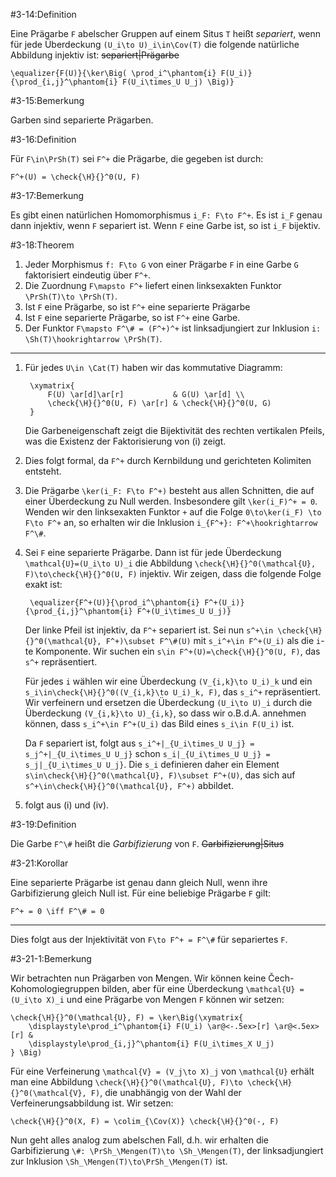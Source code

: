#3-14:Definition

Eine Prägarbe `F` abelscher Gruppen auf einem Situs `T` heißt *separiert*, wenn für jede Überdeckung `(U_i\to U)_i\in\Cov(T)` die folgende natürliche Abbildung injektiv ist: ~~separiert|Prägarbe~~

    \equalizer{F(U)}{\ker\Big( \prod_i^\phantom{i} F(U_i)}{\prod_{i,j}^\phantom{i} F(U_i\times_U U_j) \Big)}

#3-15:Bemerkung

Garben sind separierte Prägarben.

#3-16:Definition

Für `F\in\PrSh(T)` sei `F^+` die Prägarbe, die gegeben ist durch:

    F^+(U) = \check{\H}{}^0(U, F)

#3-17:Bemerkung

Es gibt einen natürlichen Homomorphismus `i_F: F\to F^+`. Es ist `i_F` genau dann injektiv, wenn `F` separiert ist. Wenn `F` eine Garbe ist, so ist `i_F` bijektiv.

#3-18:Theorem

1. Jeder Morphismus `f: F\to G` von einer Prägarbe `F` in eine Garbe `G` faktorisiert eindeutig über `F^+`.
2. Die Zuordnung `F\mapsto F^+` liefert einen linksexakten Funktor `\PrSh(T)\to \PrSh(T)`.
3. Ist `F` eine Prägarbe, so ist `F^+` eine separierte Prägarbe
4. Ist `F` eine separierte Prägarbe, so ist `F^+` eine Garbe.
5. Der Funktor `F\mapsto F^\# = (F^+)^+` ist linksadjungiert zur Inklusion `i: \Sh(T)\hookrightarrow \PrSh(T)`.

---

1. Für jedes `U\in \Cat(T)` haben wir das kommutative Diagramm:

        \xymatrix{
            F(U) \ar[d]\ar[r]           & G(U) \ar[d] \\
            \check{\H}{}^0(U, F) \ar[r] & \check{\H}{}^0(U, G)
        }

   Die Garbeneigenschaft zeigt die Bijektivität des rechten vertikalen Pfeils, was die Existenz der Faktorisierung von (i) zeigt.

2. Dies folgt formal, da `F^+` durch Kernbildung und gerichteten Kolimiten entsteht.

3. Die Prägarbe `\ker(i_F: F\to F^+)` besteht aus allen Schnitten, die auf einer Überdeckung zu Null werden. Insbesondere gilt `\ker(i_F)^+ = 0`. Wenden wir den linksexakten Funktor `+` auf die Folge `0\to\ker(i_F) \to F\to F^+` an, so erhalten wir die Inklusion `i_{F^+}: F^+\hookrightarrow F^\#`.

4. Sei `F` eine separierte Prägarbe. Dann ist für jede Überdeckung `\mathcal{U}=(U_i\to U)_i` die Abbildung `\check{\H}{}^0(\mathcal{U}, F)\to\check{\H}{}^0(U, F)` injektiv. Wir zeigen, dass die folgende Folge exakt ist:

        \equalizer{F^+(U)}{\prod_i^\phantom{i} F^+(U_i)}{\prod_{i,j}^\phantom{i} F^+(U_i\times_U U_j)}

   Der linke Pfeil ist injektiv, da `F^+` separiert ist. Sei nun `s^+\in \check{\H}{}^0(\mathcal{U}, F^+)\subset F^\#(U)` mit `s_i^+\in F^+(U_i)` als die `i`-te Komponente. Wir suchen ein `s\in F^+(U)=\check{\H}{}^0(U, F)`, das `s^+` repräsentiert.

   Für jedes `i` wählen wir eine Überdeckung `(V_{i,k}\to U_i)_k` und ein `s_i\in\check{\H}{}^0((V_{i,k}\to U_i)_k, F)`, das `s_i^+` repräsentiert. Wir verfeinern und ersetzen die Überdeckung `(U_i\to U)_i` durch die Überdeckung `(V_{i,k}\to U)_{i,k}`, so dass wir o.B.d.A. annehmen können, dass `s_i^+\in F^+(U_i)` das Bild eines `s_i\in F(U_i)` ist.

   Da `F` separiert ist, folgt aus `s_i^+|_{U_i\times_U U_j} = s_j^+|_{U_i\times_U U_j}` schon `s_i|_{U_i\times_U U_j} = s_j|_{U_i\times_U U_j}`. Die `s_i` definieren daher ein Element `s\in\check{\H}{}^0(\mathcal{U}, F)\subset F^+(U)`, das sich auf `s^+\in\check{\H}{}^0(\mathcal{U}, F^+)` abbildet.

5. folgt aus (i) und (iv).

#3-19:Definition

Die Garbe `F^\#` heißt die *Garbifizierung* von `F`. ~~Garbifizierung|Situs~~

#3-21:Korollar

Eine separierte Prägarbe ist genau dann gleich Null, wenn ihre Garbifizierung gleich Null ist. Für eine beliebige Prägarbe `F` gilt:

    F^+ = 0 \iff F^\# = 0

---

Dies folgt aus der Injektivität von `F\to F^+ = F^\#` für separiertes `F`.

#3-21-1:Bemerkung

Wir betrachten nun Prägarben von Mengen. Wir können keine Čech-Kohomologiegruppen bilden, aber für eine Überdeckung `\mathcal{U} = (U_i\to X)_i` und eine Prägarbe von Mengen `F` können wir setzen:

    \check{\H}{}^0(\mathcal{U}, F) = \ker\Big(\xymatrix{
        \displaystyle\prod_i^\phantom{i} F(U_i) \ar@<-.5ex>[r] \ar@<.5ex>[r] &
        \displaystyle\prod_{i,j}^\phantom{i} F(U_i\times_X U_j)
    } \Big)

Für eine Verfeinerung `\mathcal{V} = (V_j\to X)_j` von `\mathcal{U}` erhält man eine Abbildung `\check{\H}{}^0(\mathcal{U}, F)\to \check{\H}{}^0(\mathcal{V}, F)`, die unabhängig von der Wahl der Verfeinerungsabbildung ist. Wir setzen:

    \check{\H}{}^0(X, F) = \colim_{\Cov(X)} \check{\H}{}^0(-, F)

Nun geht alles analog zum abelschen Fall, d.h. wir erhalten die Garbifizierung `\#: \PrSh_\Mengen(T)\to \Sh_\Mengen(T)`, der linksadjungiert zur Inklusion `\Sh_\Mengen(T)\to\PrSh_\Mengen(T)` ist.
